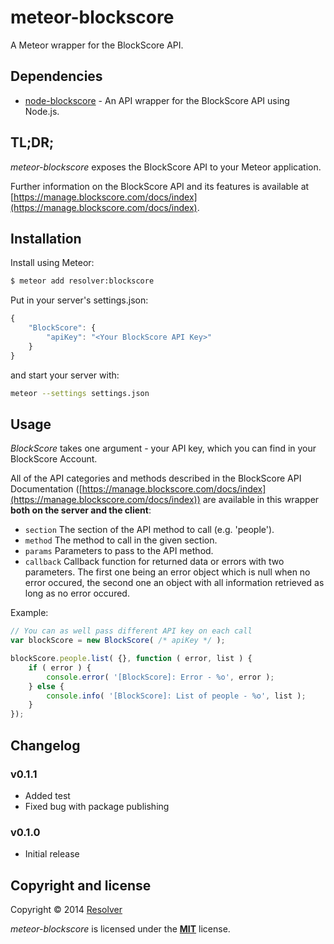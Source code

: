 # meteor-blockscore

A Meteor wrapper for the BlockScore API.


## Dependencies

 * [node-blockscore](https://github.com/BlockScore/blockscore-node) - An API wrapper for the BlockScore API using Node.js.


## TL;DR;

_meteor-blockscore_ exposes the BlockScore API to your Meteor application.

Further information on the BlockScore API and its features is available at [https://manage.blockscore.com/docs/index](https://manage.blockscore.com/docs/index).


## Installation

Install using Meteor:

```sh
$ meteor add resolver:blockscore
```

Put in your server's settings.json:

```javascript
{
	"BlockScore": {
		"apiKey": "<Your BlockScore API Key>"
	}
}
```

and start your server with:

```sh
meteor --settings settings.json
```


## Usage

_BlockScore_ takes one argument - your API key, which you can find in your BlockScore Account.

All of the API categories and methods described in the BlockScore API Documentation ([https://manage.blockscore.com/docs/index](https://manage.blockscore.com/docs/index)) are available in this wrapper **both on the server and the client**:

 * `section` The section of the API method to call (e.g. 'people').
 * `method` The method to call in the given section.
 * `params` Parameters to pass to the API method.
 * `callback` Callback function for returned data or errors with two parameters. The first one being an error object which is null when no error occured, the second one an object with all information retrieved as long as no error occured.

Example:

```javascript
// You can as well pass different API key on each call
var blockScore = new BlockScore( /* apiKey */ );

blockScore.people.list( {}, function ( error, list ) {
	if ( error ) {
		console.error( '[BlockScore]: Error - %o', error );
	} else {
		console.info( '[BlockScore]: List of people - %o', list );
	}
});
```

## Changelog

### v0.1.1
 * Added test
 * Fixed bug with package publishing

### v0.1.0
 * Initial release

## Copyright and license

Copyright © 2014 [Resolver](http://resolver.io)

_meteor-blockscore_ is licensed under the [**MIT**](https://github.com/resolverio/meteor-blockscore/blob/master/LICENSE) license.
